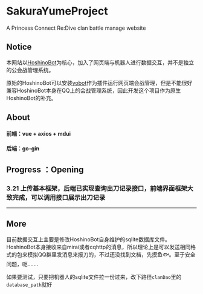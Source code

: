# SakuraYumeProject
A Princess Connect Re:Dive clan battle manage website

## Notice

本网站以[HoshinoBot](https://github.com/Ice-Cirno/HoshinoBot)为核心，加入了网页端与机器人进行数据交互，并不是独立的公会战管理系统。

原始的HoshinoBot可以安装[yobot](https://github.com/pcrbot/yobot)作为插件运行网页端会战管理，但是不能很好兼容HoshinoBot本身在QQ上的会战管理系统，因此开发这个项目作为原生HoshinoBot的补充。

## About

#### 前端：vue + axios + mdui

#### 后端：go-gin

## Progress ：Opening

### 3.21 上传基本框架，后端已实现查询出刀记录接口，前端界面框架大致完成，可以调用接口展示出刀记录

--------------------------------------------------------------------------------------

## More

目前数据交互上主要是修改HoshinoBot自身维护的sqlite数据库文件。HoshinoBot本身接收来自mirai或者cqhttp的消息，所以理论上是可以发送相同格式的包来模拟QQ群里发消息来报刀的，不过还没找到文档，先摸鱼🐟。至于安全问题，呃.......

如果要测试，只要把机器人的sqlite文件拉一份过来，改下路径`clanDao`里的`database_path`就好